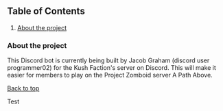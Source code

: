 <a id="readme-top"></a>

<!-- TABLE OF CONTENTS -->
<section>
    <h1>Table of Contents</h1>
    <article>
        <ol>
            <li><a href="#about-the-project" title="A link to view information about why this bot is being built">About the project</a></li>
        </ol>
    </article>
</section>

<section>
    <article>
        <!-- ABOUT THE PROJECT -->
        <h3 id="about-the-project">About the project</h3>
        <p>
            This Discord bot is currently being built by Jacob Graham (discord user programmer02) for the Kush Faction's server on Discord. This will make it easier for members to play on the Project Zomboid server A Path Above.
        </p>
        <p><a href="#readme-top">Back to top</a></p>
        <p>Test</p>
    </article>
</section>
